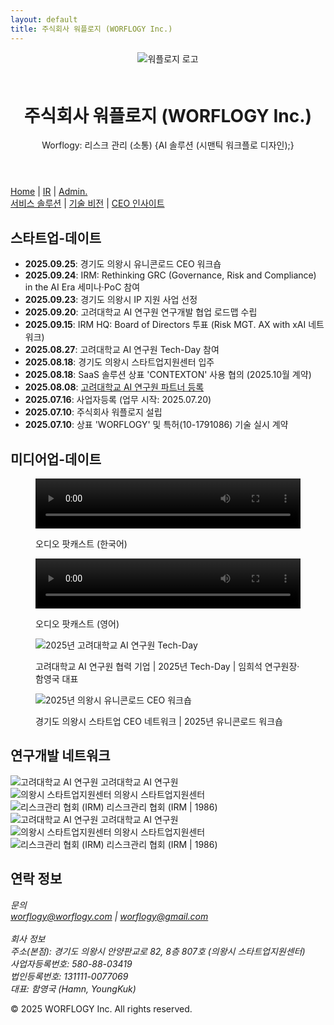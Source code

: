 ```yaml
---
layout: default
title: 주식회사 워플로지 (WORFLOGY Inc.)
---
```


<main>
  <header>
    <img src="{{ site.baseurl }}/assets/images/worflogy_logo.svg" alt="워플로지 로고" style="max-height: 60px; margin-bottom: 1.5em;">
    <h1>주식회사 워플로지 (WORFLOGY Inc.)</h1>
    <p>Worflogy: 리스크 관리 (소통) {AI 솔루션 (시맨틱 워크플로 디자인);}</p>
  </header>

  <nav>
    <a href="{{ site.baseurl }}/">Home</a> |
    <a href="#">IR</a> |
    <a href="https://docs.google.com/spreadsheets/d/1lVdA_YIePXFhofIH-OcDZaNUQbtxsbenwas8LmVE8uA/edit?usp=sharing" target="_blank">Admin.</a>
  </nav>

  <nav id="content-section">
    <a href="#" id="menu-servicesolution">서비스 솔루션</a> |
    <a href="#" id="menu-techvision">기술 비전</a> |
    <a href="#" id="menu-ceoinsight">CEO 인사이트</a>
  </nav>

  <article id="content-area"></article>

  <section id="notion-section">
    <h2>스타트업-데이트</h2>
    <div id="current-time"></div>
    <script src="{{ site.baseurl }}/timeSync.js"></script>
    <ul>
      <li><strong>2025.09.25</strong>: 경기도 의왕시 유니콘로드 CEO 워크숍</li>
      <li><strong>2025.09.24</strong>: IRM: Rethinking GRC (Governance, Risk and Compliance) in the AI Era 세미나·PoC 참여</li>
      <li><strong>2025.09.23</strong>: 경기도 의왕시 IP 지원 사업 선정</li>
      <li><strong>2025.09.20</strong>: 고려대학교 AI 연구원 연구개발 협업 로드맵 수립</li>
      <li><strong>2025.09.15</strong>: IRM HQ: Board of Directors 투표 (Risk MGT. AX with xAI 네트워크)</li>
      <li><strong>2025.08.27</strong>: 고려대학교 AI 연구원 Tech-Day 참여</li>
      <li><strong>2025.08.18</strong>: 경기도 의왕시 스타트업지원센터 입주</li>
      <li><strong>2025.08.18</strong>: SaaS 솔루션 상표 'CONTEXTON' 사용 협의 (2025.10월 계약)</li>
      <li><strong>2025.08.08</strong>: <a href="https://hiai.korea.ac.kr" target="_blank">고려대학교 AI 연구원 파트너 등록</a></li>
      <li><strong>2025.07.16</strong>: 사업자등록 (업무 시작: 2025.07.20)</li>
      <li><strong>2025.07.10</strong>: 주식회사 워플로지 설립</li>
      <li><strong>2025.07.10</strong>: 상표 'WORFLOGY' 및 특허(10-1791086) 기술 실시 계약</li>
    </ul>
  </section>

  <section id="media-section">
    <h2>미디어업-데이트</h2>
    <article>
      <figure>
        <video src="{{ site.baseurl }}/assets/audios/2025.09_Podcast_Korean.m4a" controls width="100%" height="80px"></video>
        <figcaption>
          <p>오디오 팟캐스트 (한국어)</p>
        </figcaption>
      </figure>
    </article>
    <article>
      <figure>
        <video src="{{ site.baseurl }}/assets/audios/2025.09_Podcast_English.m4a" controls width="100%" height="80px"></video>
        <figcaption>
          <p>오디오 팟캐스트 (영어)</p>
        </figcaption>
      </figure>
    </article>
    <article>
      <figure>
        <img src="{{ site.baseurl }}/assets/images/2025.08_KU_Tech-Day.jpg" alt="2025년 고려대학교 AI 연구원 Tech-Day">
        <figcaption>
          <p>고려대학교 AI 연구원 협력 기업 | 2025년 Tech-Day | 임희석 연구원장·함영국 대표</p>
        </figcaption>
      </figure>
    </article>
    <article>
      <figure>
        <img src="{{ site.baseurl }}/assets/images/2025.09_Unicorn_Workshop.jpg" alt="2025년 의왕시 유니콘로드 CEO 워크숍">
        <figcaption>
          <p>경기도 의왕시 스타트업 CEO 네트워크 | 2025년 유니콘로드 워크숍</p>
        </figcaption>
      </figure>
    </article>
  </section>

  <aside id="partners-section">
    <h2>연구개발 네트워크</h2>
    <div class="slider">
      <div class="slider-track">
        <div class="slide-item"><img src="{{ site.baseurl }}/assets/partners/KU_HiAI.png" alt="고려대학교 AI 연구원">
          <span class="slide-caption">고려대학교 AI 연구원</span>
        </div>
        <div class="slide-item"><img src="{{ site.baseurl }}/assets/partners/UiWang_City.png" alt="의왕시 스타트업지원센터">
          <span class="slide-caption">의왕시 스타트업지원센터</span>
        </div>
        <div class="slide-item"><img src="{{ site.baseurl }}/assets/partners/IRM.png" alt="리스크관리 협회 (IRM)">
          <span class="slide-caption">리스크관리 협회 (IRM | 1986)</span>
        </div>
        <div class="slide-item"><img src="{{ site.baseurl }}/assets/partners/KU_HiAI.png" alt="고려대학교 AI 연구원">
          <span class="slide-caption">고려대학교 AI 연구원</span>
        </div>
        <div class="slide-item"><img src="{{ site.baseurl }}/assets/partners/UiWang_City.png" alt="의왕시 스타트업지원센터">
          <span class="slide-caption">의왕시 스타트업지원센터</span>
        </div>
        <div class="slide-item"><img src="{{ site.baseurl }}/assets/partners/IRM.png" alt="리스크관리 협회 (IRM)">
          <span class="slide-caption">리스크관리 협회 (IRM | 1986)</span>
        </div>
      </div>
    </div>
  </aside>

<section id="contact">
    <h2>연락 정보</h2>
    <address>
        <p>
            문의<br>
            <a href="mailto:worflogy@worflogy.com">worflogy@worflogy.com</a> | <a href="mailto:worflogy@gmail.com">worflogy@gmail.com</a><br><br>
            회사 정보<br>
            주소(본점): 경기도 의왕시 안양판교로 82, 8층 807호 (의왕시 스타트업지원센터)<br>
            사업자등록번호: 580-88-03419<br>
            법인등록번호: 131111-0077069<br>
            대표: 함영국 (Hamn, YoungKuk)
        </p>
    </address>
</section>

  <footer>
      <p>&copy; 2025 WORFLOGY Inc. All rights reserved.</p>
  </footer>
</main>
